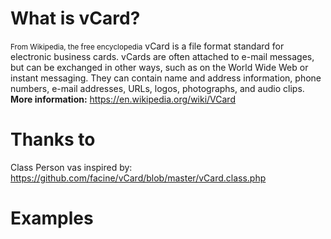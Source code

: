# What is vCard?
<small>From Wikipedia, the free encyclopedia</small>
vCard is a file format standard for electronic business cards. vCards are often attached to e-mail messages, but can be exchanged in other ways, such as on the World Wide Web or instant messaging. They can contain name and address information, phone numbers, e-mail addresses, URLs, logos, photographs, and audio clips.
<strong>More information:</strong> https://en.wikipedia.org/wiki/VCard

# Thanks to
Class Person vas inspired by: https://github.com/facine/vCard/blob/master/vCard.class.php

# Examples

